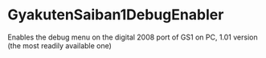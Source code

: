 # GyakutenSaiban1DebugEnabler
Enables the debug menu on the digital 2008 port of GS1 on PC, 1.01 version (the most readily available one)
